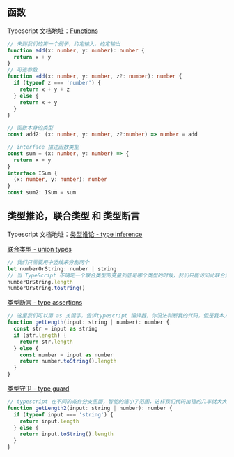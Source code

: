 ## 函数

Typescript 文档地址：[Functions](https://www.typescriptlang.org/docs/handbook/functions.html)

```typescript
// 来到我们的第一个例子，约定输入，约定输出
function add(x: number, y: number): number {
  return x + y
}
// 可选参数
function add(x: number, y: number, z?: number): number {
  if (typeof z === 'number') {
    return x + y + z
  } else {
    return x + y
  }
}

// 函数本身的类型
const add2: (x: number, y: number, z?:number) => number = add

// interface 描述函数类型
const sum = (x: number, y: number) => {
  return x + y
}
interface ISum {
  (x: number, y: number): number
}
const sum2: ISum = sum
```

## 类型推论，联合类型 和 类型断言

Typescript 文档地址：[类型推论 - type inference](https://www.typescriptlang.org/docs/handbook/type-inference.html)

[联合类型 - union types](https://www.typescriptlang.org/docs/handbook/unions-and-intersections.html#union-types)

```javascript
// 我们只需要用中竖线来分割两个
let numberOrString: number | string 
// 当 TypeScript 不确定一个联合类型的变量到底是哪个类型的时候，我们只能访问此联合类型的所有类型里共有的属性或方法：
numberOrString.length
numberOrString.toString()
```

[类型断言 - type assertions](https://www.typescriptlang.org/docs/handbook/basic-types.html#type-assertions)

```javascript
// 这里我们可以用 as 关键字，告诉typescript 编译器，你没法判断我的代码，但是我本人很清楚，这里我就把它看作是一个 string，你可以给他用 string 的方法。
function getLength(input: string | number): number {
  const str = input as string
  if (str.length) {
    return str.length
  } else {
    const number = input as number
    return number.toString().length
  }
}
```

[类型守卫 - type guard](https://www.typescriptlang.org/docs/handbook/advanced-types.html#type-guards-and-differentiating-types)

```javascript
// typescript 在不同的条件分支里面，智能的缩小了范围，这样我们代码出错的几率就大大的降低了。
function getLength2(input: string | number): number {
  if (typeof input === 'string') {
    return input.length
  } else {
    return input.toString().length
  }
}
```

